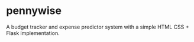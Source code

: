 # pennywise
A budget tracker and expense predictor system with a simple HTML CSS + Flask implementation.
